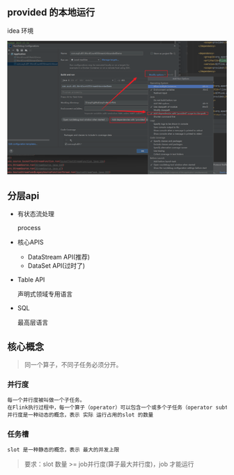 





## provided 的本地运行

idea 环境

![image-20231212154645707](demo01.assets/image-20231212154645707.png)





## 分层api

- 有状态流处理

  process

- 核心APIS

  - DataStream API(推荐)
  - DataSet API(过时了)

- Table API

  声明式领域专用语言

- SQL

  最高层语言

## 核心概念

> 同一个算子，不同子任务必须分开。

### 并行度

```txt
每一个并行度被叫做一个子任务。
在Flink执行过程中，每一个算子（operator）可以包含一个或多个子任务（operator subtask），这些子任务在不同的线程、不同的物理机或不同的容器中完全独立地执行。
并行度是一种动态的概念，表示 实际 运行占用的slot 的数量
```

### 任务槽

```txt
slot 是一种静态的概念，表示 最大的并发上限
```

> 要求：slot 数量 >= job并行度(算子最大并行度)，job 才能运行



